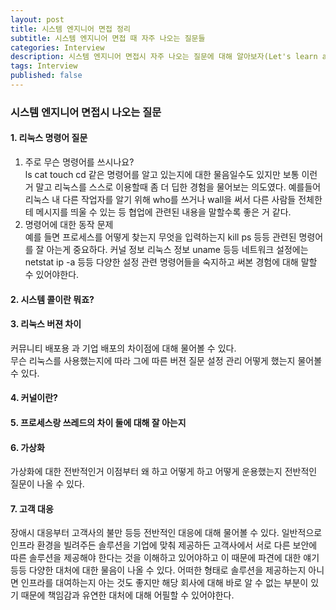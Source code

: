 ```yaml
---
layout: post
title: 시스템 엔지니어 면접 정리
subtitle: 시스템 엔지니어 면접 때 자주 나오는 질문들
categories: Interview
description: 시스템 엔지니어 면접시 자주 나오는 질문에 대해 알아보자(Let's learn about frequently asked questions during system engineer interviews)
tags: Interview
published: false
---
```


### 시스템 엔지니어 면접시 나오는 질문

#### 1. 리눅스 명령어 질문

1. 주로 무슨 명령어를 쓰시나요? <br> ls cat touch cd 같은 명령어를 알고 있는지에 대한 물음일수도 있지만 보통 이런거 말고 리눅스를 스스로 이용할때 좀 더 딥한 경험을 물어보는 의도였다. 예를들어 리눅스 내 다른 작업자를 알기 위해 who를 쓰거나 wall을 써서 다른 사람들 전체한테 메시지를 띄울 수 있는 등 협업에 관련된 내용을 말할수록 좋은 거 같다.<br>
2. 명령어에 대한 동작 문제 <br>
예를 들면 프로세스를 어떻게 찾는지 무엇을 입력하는지 kill ps 등등 관련된 명령어를 잘 아는게 중요하다. 커널 정보 리눅스 정보 uname 등등 네트워크 설정에는 netstat ip -a 등등 다양한 설정 관련 명령어들을 숙지하고 써본 경험에 대해 말할 수 있어야한다.


#### 2. 시스템 콜이란 뭐죠?


#### 3. 리눅스 버젼 차이
커뮤니티 배포용 과 기업 배포의 차이점에 대해 물어볼 수 있다.<br>
무슨 리눅스를 사용했는지에 따라 그에 따른 버젼 질문 설정 관리 어떻게 했는지 물어볼 수 있다.

#### 4. 커널이란?

#### 5. 프로세스랑 쓰레드의 차이 둘에 대해 잘 아는지


#### 6. 가상화
가상화에 대한 전반적인거 이점부터 왜 하고 어떻게 하고 어떻게 운용했는지 전반적인 질문이 나올 수 있다.

#### 7. 고객 대응
장애시 대응부터 고객사의 불만 등등 전반적인 대응에 대해 물어볼 수 있다. 일반적으로 인프라 환경을 빌려주든 솔루션을 기업에 맞춰 제공하든 고객사에서 서로 다른 보안에 따른 솔루션을 제공해야 한다는 것을 이해하고 있어야하고 이 때문에 파견에 대한 얘기 등등 다양한 대처에 대한 물음이 나올 수 있다. 어떠한 형태로 솔루션을 제공하는지 아니면 인프라를 대여하는지 아는 것도 좋지만 해당 회사에 대해 바로 알 수 없는 부분이 있기 때문에 책임감과 유연한 대처에 대해 어필할 수 있어야한다.
